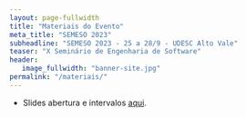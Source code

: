 ```yaml
---
layout: page-fullwidth
title: "Materiais do Evento"
meta_title: "SEMESO 2023"
subheadline: "SEMESO 2023 - 25 a 28/9 - UDESC Alto Vale"
teaser: "X Seminário de Engenharia de Software"
header:
   image_fullwidth: "banner-site.jpg"
permalink: "/materiais/"
---
```



- Slides abertura e intervalos [aqui][slides].




[slides]: https://udesc-my.sharepoint.com/:p:/g/personal/03999436921_udesc_br/EdqCf841_KZKrKUHP-A9MlcB6erfUB9a1SFHppYcn-jWPg?e=7kuCfd